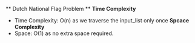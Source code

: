 ** Dutch National Flag Problem **
**Time Complexity**
- Time Complexity: O(n)
as we traverse the input_list only once
**Spcace Complexity**
- Space: O(1)
as no extra space required.
